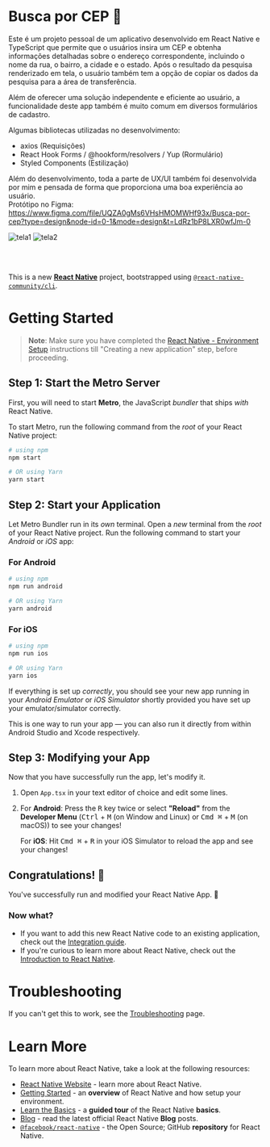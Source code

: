 # Busca por CEP 📱

Este é um projeto pessoal de um aplicativo desenvolvido em React Native e TypeScript que permite que o usuários insira um CEP e obtenha informações detalhadas sobre o endereço correspondente, incluindo o nome da rua, o bairro, a cidade e o estado. Após o resultado da pesquisa renderizado em tela, o usuário também tem a opção de copiar os dados da pesquisa para a área de transferência. <br/>

Além de oferecer uma solução independente e eficiente ao usuário, a funcionalidade deste app também é muito comum em diversos formulários de cadastro.

Algumas bibliotecas utilizadas no desenvolvimento:
- axios (Requisições)
- React Hook Forms / @hookform/resolvers / Yup (Rormulário)
- Styled Components (Estilização)

Além do desenvolvimento, toda a parte de UX/UI também foi desenvolvida por mim e pensada de forma que proporciona uma boa experiência ao usuário. <br/>
Protótipo no Figma: <br/>
https://www.figma.com/file/UQZA0gMs6VHsHMOMWHf93x/Busca-por-cep?type=design&node-id=0-1&mode=design&t=LdRz1bP8LXR0wfJm-0 <br/>

![tela1](https://github.com/alinecarvalhopro/BuscaPorCepAmieApps/assets/118927052/65e037ff-39fd-4eb7-a1ba-a274c20da485)
![tela2](https://github.com/alinecarvalhopro/BuscaPorCepAmieApps/assets/118927052/674ff0bf-f0bc-49c3-94c7-84e89828bdd7)


<br/>
<br/>


This is a new [**React Native**](https://reactnative.dev) project, bootstrapped using [`@react-native-community/cli`](https://github.com/react-native-community/cli).

# Getting Started

>**Note**: Make sure you have completed the [React Native - Environment Setup](https://reactnative.dev/docs/environment-setup) instructions till "Creating a new application" step, before proceeding.

## Step 1: Start the Metro Server

First, you will need to start **Metro**, the JavaScript _bundler_ that ships _with_ React Native.

To start Metro, run the following command from the _root_ of your React Native project:

```bash
# using npm
npm start

# OR using Yarn
yarn start
```

## Step 2: Start your Application

Let Metro Bundler run in its _own_ terminal. Open a _new_ terminal from the _root_ of your React Native project. Run the following command to start your _Android_ or _iOS_ app:

### For Android

```bash
# using npm
npm run android

# OR using Yarn
yarn android
```

### For iOS

```bash
# using npm
npm run ios

# OR using Yarn
yarn ios
```

If everything is set up _correctly_, you should see your new app running in your _Android Emulator_ or _iOS Simulator_ shortly provided you have set up your emulator/simulator correctly.

This is one way to run your app — you can also run it directly from within Android Studio and Xcode respectively.

## Step 3: Modifying your App

Now that you have successfully run the app, let's modify it.

1. Open `App.tsx` in your text editor of choice and edit some lines.
2. For **Android**: Press the <kbd>R</kbd> key twice or select **"Reload"** from the **Developer Menu** (<kbd>Ctrl</kbd> + <kbd>M</kbd> (on Window and Linux) or <kbd>Cmd ⌘</kbd> + <kbd>M</kbd> (on macOS)) to see your changes!

   For **iOS**: Hit <kbd>Cmd ⌘</kbd> + <kbd>R</kbd> in your iOS Simulator to reload the app and see your changes!

## Congratulations! :tada:

You've successfully run and modified your React Native App. :partying_face:

### Now what?

- If you want to add this new React Native code to an existing application, check out the [Integration guide](https://reactnative.dev/docs/integration-with-existing-apps).
- If you're curious to learn more about React Native, check out the [Introduction to React Native](https://reactnative.dev/docs/getting-started).

# Troubleshooting

If you can't get this to work, see the [Troubleshooting](https://reactnative.dev/docs/troubleshooting) page.

# Learn More

To learn more about React Native, take a look at the following resources:

- [React Native Website](https://reactnative.dev) - learn more about React Native.
- [Getting Started](https://reactnative.dev/docs/environment-setup) - an **overview** of React Native and how setup your environment.
- [Learn the Basics](https://reactnative.dev/docs/getting-started) - a **guided tour** of the React Native **basics**.
- [Blog](https://reactnative.dev/blog) - read the latest official React Native **Blog** posts.
- [`@facebook/react-native`](https://github.com/facebook/react-native) - the Open Source; GitHub **repository** for React Native.
